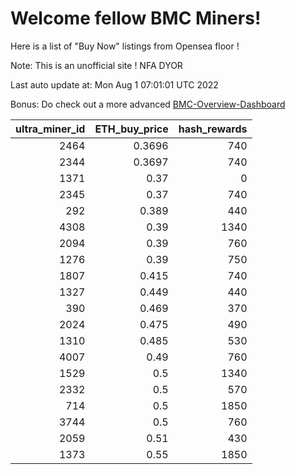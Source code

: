 # Welcome fellow BMC Miners!
Here is a list of "Buy Now" listings from Opensea floor !

Note: This is an unofficial site ! NFA DYOR

Last auto update at: Mon Aug  1 07:01:01 UTC 2022

Bonus: Do check out a more advanced [BMC-Overview-Dashboard](https://dune.com/defifunk/BMC-Overview-Dashboard)


|   ultra_miner_id |   ETH_buy_price |   hash_rewards |
|-----------------:|----------------:|---------------:|
|             2464 |          0.3696 |            740 |
|             2344 |          0.3697 |            740 |
|             1371 |          0.37   |              0 |
|             2345 |          0.37   |            740 |
|              292 |          0.389  |            440 |
|             4308 |          0.39   |           1340 |
|             2094 |          0.39   |            760 |
|             1276 |          0.39   |            750 |
|             1807 |          0.415  |            740 |
|             1327 |          0.449  |            440 |
|              390 |          0.469  |            370 |
|             2024 |          0.475  |            490 |
|             1310 |          0.485  |            530 |
|             4007 |          0.49   |            760 |
|             1529 |          0.5    |           1340 |
|             2332 |          0.5    |            570 |
|              714 |          0.5    |           1850 |
|             3744 |          0.5    |            760 |
|             2059 |          0.51   |            430 |
|             1373 |          0.55   |           1850 |